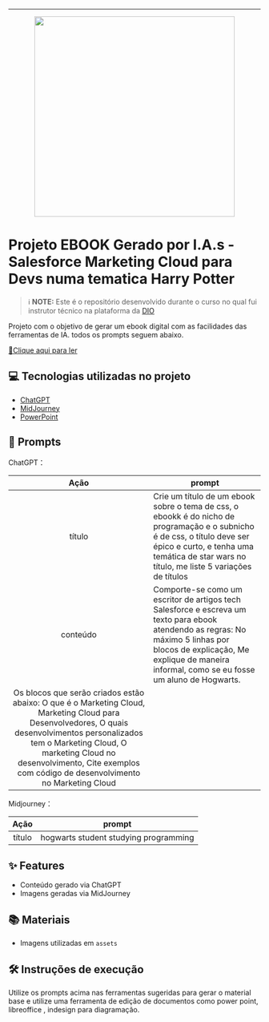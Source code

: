 -------


<p align="center">
<img 
    src="./assets/My project-1.png](https://github.com/enriqSilv/ebook-Wich-ChatGPT-midjourney/blob/main/Assets/My%20project-1.png"
    width="400"  
/>
</p>

# Projeto EBOOK Gerado por I.A.s - Salesforce Marketing Cloud para Devs numa tematica Harry Potter


 > ℹ️ **NOTE:** Este é o repositório desenvolvido durante o curso no qual fui instrutor técnico na plataforma da [DIO](https://dio.me)

Projeto com o objetivo de gerar um ebook digital com as facilidades das ferramentas de IA. todos os prompts
seguem abaixo.

<a href="https://github.com/enriqSilv/ebook-Wich-ChatGPT-midjourney/blob/main/Ebook%20-%20Marketing%20Cloud%20Devs.pdf" title="View PDF now"> 📕Clique aqui para ler</a>

## 💻 Tecnologias utilizadas no projeto

- [ChatGPT](https://chat.openai.com/) 
- [MidJourney](https://www.midjourney.com/app/)
- [PowerPoint](https://www.microsoft.com/en/microsoft-365/powerpoint)

## 🧠 Prompts


ChatGPT：

|   Ação   | prompt                                                                                                                                                                                                                                                                         |
| :------: | ------------------------------------------------------------------------------------------------------------------------------------------------------------------------------------------------------------------------------------------------------------------------------ |
|  título  | Crie um título de um ebook sobre o tema de css, o ebookk é do nicho de programação e o subnicho é de css, o título deve ser épico e curto, e tenha uma temática de star wars no título, me liste 5 variações de títulos                                                        |
| conteúdo | Comporte-se como um escritor de artigos tech Salesforce e escreva um texto para ebook atendendo as regras: No máximo 5 linhas por blocos de explicação, Me explique de maneira informal, como se eu fosse um aluno de Hogwarts.
Os blocos que serão criados estão abaixo: O que é o Marketing Cloud, Marketing Cloud para Desenvolvedores, O quais desenvolvimentos personalizados tem o Marketing Cloud, O marketing Cloud no desenvolvimento, Cite exemplos com código de desenvolvimento no Marketing Cloud |


Midjourney：

|  Ação  | prompt                                                                                 |
| :----: | -------------------------------------------------------------------------------------- |
| título | hogwarts student studying programming  |

## ✨ Features

- Conteúdo gerado via ChatGPT
- Imagens geradas via MidJourney

## 📚 Materiais

- Imagens utilizadas em `assets`

## 🛠️ Instruções de execução

Utilize os prompts acima nas ferramentas sugeridas para gerar o material base e utilize uma ferramenta de edição de documentos como power point, libreoffice , indesign para diagramação.
